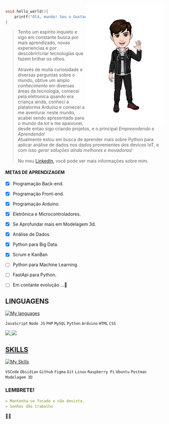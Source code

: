 <img width="250px" align="right" src="https://raw.githubusercontent.com/gustavors1608/gustavors1608/main/d2cf8ffe-b9b0-4eae-9dbb-75681f53e008-removebg-preview.png">

```cpp
void hello_world(){
    printf("Olá, mundo! Sou o Gustavo, um dev Iot aprendendo mais sobre dados!");
}
```

> Tenho um espírito inquieto e sigo em constante busca por mais aprendizado, novas experiencias e por descobrir/criar tecnologias que fazem brilhar os olhos.
<br><br>
Através de muita curiosidade e diversas perguntas sobre o mundo, obtive um amplo *conhecimento* em diversas áreas da tecnologia, comecei pela eletronica quando era criança ainda, conheci a platatorma Arduino e comecei a me aventurar neste mundo, acabei sendo apresentado para o mundo da *Iot* e me apaixonei, desde entao sigo criando projetos, e o principal *Empreendendo e Aprendendo!*<br>
Atualmente estou em busca de aprender mais sobre Python para aplicar análise de dados nos dados provenientes dos devices IoT, e com isso *gerar soluções ainda melhores e inovadoras!*
<br><br>
No meu [LinkedIn,](https://www.linkedin.com/in/gustavo_stroschon/) você pode ver mais informações sobre mim.

#### METAS DE APRENDIZAGEM
- [x] Programação Back-end.
- [x] Programação Front-end.
- [x] Programação Arduino.
- [X] Eletrônica e Microcontroladores.
- [X] Se Aprofundar mais em Modelagem 3d.
- [X] Análise de Dados.
- [X] Python para Big Data.
- [X] Scrum e KanBan
- [ ] Python para Machine Learning.
- [ ] FastApi para Python.
- [ ] Em contante evolução ...🚀



## LINGUAGENS
[![My languages](https://skillicons.dev/icons?i=js,nodejs,php,mysql,py,cpp,arduino,html,css)](https://skillicons.dev)

`JavaScript` `Node JS` `PHP` `MySQL` `Python` `Arduino` `HTML` `CSS` 

<div>
<a href="https://github.com/gustavors1608">
<img loading="lazy" height="180em" src="https://github-readme-stats.vercel.app/api/top-langs/?username=gustavors1608&layout=compact&langs_count=10&theme=tokyonight"/>
<img loading="lazy" height="180em" src="https://github-readme-stats.vercel.app/api?username=gustavors1608&show_icons=true&theme=tokyonight&include_all_commits=true&count_private=true"/>
</div>

## SKILLS

[![My Skills](https://skillicons.dev/icons?i=vscode,obsidian,github,git,figma,linux,raspberrypi,ubuntu,postman,autocad)](https://skillicons.dev)

`VSCode` `Obsidian` `Github` `Figma` `Git` `Linux` `Raspberry Pi` `Ubuntu` `Postman` `Modelagem 3D`


### LEMBRETE!

```markdown
> Mantenha-se focado e não desista.
> Sonhos dão trabalho
```
🖤🤍
